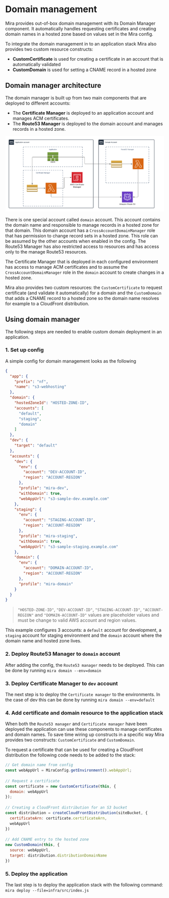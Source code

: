 # Domain management

Mira provides out-of-box domain management with its Domain Manager component. It automatically handles requesting certificates and creating domain names in a hosted zone based on values set in the Mira config.

To integrate the domain management in to an application stack Mira also provides two custom resource constructs:
* **CustomCertificate** is used for creating a certificate in an account that is automatically validated
* **CustomDomain** is used for setting a CNAME record in a hosted zone

## Domain manager architecture

The domain manager is built up from two main components that are deployed to different accounts:
* The **Certificate Manager** is deployed to an application account and manages ACM certificates.
* The **Route53 Manager** is deployed to the domain account and manages records in a hosted zone.

![domain-manager-architecture]

There is one special account called `domain` account. This account contains the domain name and responsible to manage records in a hosted zone for that domain. This domain account has a `CrossAccountDomainManager` role that has permission to change record sets in a hosted zone. This role can be assumed by the other accounts when enabled in the config. The Route53 Manager has also restricted access to resources and has access only to the manage Route53 resources.

The Certificate Manager that is deployed in each configured environment has access to manage ACM certificates and to assume the `CrossAccountDomainManager` role in the `domain` account to create changes in a hosted zone.

Mira also provides two custom resources: the `CustomCertificate` to request certificate (and validate it automatically) for a domain and the `CustomDomain` that adds a CNAME record to a hosted zone so the domain name resolves for example to a CloudFront distribution.

## Using domain manager

The following steps are needed to enable custom domain deployment in an application.

### 1. Set up config
A simple config for domain management looks as the following
```json
{
  "app": {
    "prefix": "nf",
    "name": "s3-webhosting"
  },
  "domain": {
    "hostedZoneId": "HOSTED-ZONE-ID",
    "accounts": [
      "default",
      "staging",
      "domain"
    ]
  },
  "dev": {
    "target": "default"
  },
  "accounts": {
    "dev": {
      "env": {
        "account": "DEV-ACCOUNT-ID",
        "region": "ACCOUNT-REGION"
      },
      "profile": "mira-dev",
      "withDomain": true,
      "webAppUrl": "s3-sample-dev.example.com"
    },
    "staging": {
      "env": {
        "account": "STAGING-ACCOUNT-ID",
        "region": "ACCOUNT-REGION"
      },
      "profile": "mira-staging",
      "withDomain": true,
      "webAppUrl": "s3-sample-staging.example.com"
    },
    "domain": {
      "env": {
        "account": "DOMAIN-ACCOUNT-ID",
        "region": "ACCOUNT-REGION"
      },
      "profile": "mira-domain"
    }
  }
}
```
> `"HOSTED-ZONE-ID"`, `"DEV-ACCOUNT-ID"`, `"STAGING-ACCOUNT-ID"`, `"ACCOUNT-REGION"` and `"DOMAIN-ACCOUNT-ID"` values are placeholder values and must be change to valid AWS account and region values.

This example configures 3 accounts: a `default` account for development, a `staging` account for staging environment and the `domain` account where the domain name and hosted zone lives.

### 2. Deploy Route53 Manager to `domain` account

After adding the config, the `Route53 manager` needs to be deployed. This can be done by running `mira domain --env=domain`

### 3. Deploy Certificate Manager to `dev` account

The next step is to deploy the `Certificate manager` to the environments. In the case of dev this can be done by running `mira domain --env=default`

### 4. Add certificate and domain resource to the application stack

When both the `Route53 manager` and `Certificate manager` have been deployed the application can use these components to manage certificates and domain names. To save time wiring up constructs in a specific way Mira provides two constructs: `CustomCertificate` and `CustomDomain`.

To request a certificate that can be used for creating a CloudFront distribution the following code needs to be added to the stack:

```js
// Get domain name from config
const webAppUrl = MiraConfig.getEnvironment().webAppUrl;

// Request a certificate
const certificate = new CustomCertificate(this, {
  domain: webAppUrl
});

// Creating a CloudFront distribution for an S3 bucket
const distribution = createCloudFrontDistribution(siteBucket, {
  certificateArn: certificate.certificateArn,
  webAppUrl
})

// Add CNAME entry to the hosted zone
new CustomDomain(this, {
  source: webAppUrl,
  target: distribution.distributionDomainName
})
```

### 5. Deploy the application

The last step is to deploy the application stack with the following command: `mira deploy --file=infra/src/index.js`

<!-- Images -->
[domain-manager-architecture]: ../img/domain-manager.png